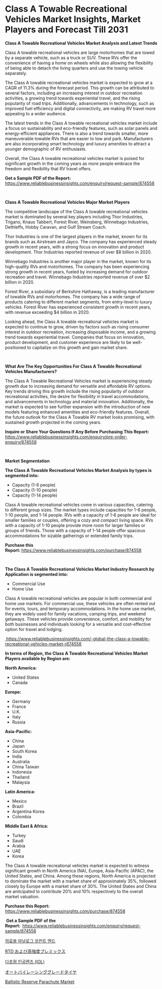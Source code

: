 <p><h1>Class A Towable Recreational Vehicles Market Insights, Market Players and Forecast Till 2031</h1></p><p><strong>Class A Towable Recreational Vehicles Market Analysis and Latest Trends</strong></p>
<p><p>Class A towable recreational vehicles are large motorhomes that are towed by a separate vehicle, such as a truck or SUV. These RVs offer the convenience of having a home on wheels while also allowing the flexibility of being able to detach the living quarters and use the towing vehicle separately.</p><p>The Class A towable recreational vehicles market is expected to grow at a CAGR of 11.3% during the forecast period. This growth can be attributed to several factors, including an increasing interest in outdoor recreation activities, a growing trend towards experiential travel, and the rising popularity of road trips. Additionally, advancements in technology, such as improved fuel efficiency and digital connectivity, are making RV travel more appealing to a wider audience.</p><p>The latest trends in the Class A towable recreational vehicles market include a focus on sustainability and eco-friendly features, such as solar panels and energy-efficient appliances. There is also a trend towards smaller, more maneuverable towable RVs that are easier to tow and park. Manufacturers are also incorporating smart technology and luxury amenities to attract a younger demographic of RV enthusiasts.</p><p>Overall, the Class A towable recreational vehicles market is poised for significant growth in the coming years as more people embrace the freedom and flexibility that RV travel offers.</p></p>
<p><strong>Get a Sample PDF of the Report:&nbsp;</strong> <a href="https://www.reliablebusinessinsights.com/enquiry/request-sample/874558">https://www.reliablebusinessinsights.com/enquiry/request-sample/874558</a></p>
<p>&nbsp;</p>
<p><strong>Class A Towable Recreational Vehicles Major Market Players</strong></p>
<p><p>The competitive landscape of the Class A towable recreational vehicles market is dominated by several key players including Thor Industries, Trigano, Knaus Tabbert, Forest River, Weinsberg, Winnebago Industries, Dethleffs, Hobby Caravan, and Gulf Stream Coach.</p><p>Thor Industries is one of the largest players in the market, known for its brands such as Airstream and Jayco. The company has experienced steady growth in recent years, with a strong focus on innovation and product development. Thor Industries reported revenue of over $8 billion in 2020.</p><p>Winnebago Industries is another major player in the market, known for its high-quality RVs and motorhomes. The company has been experiencing strong growth in recent years, fueled by increasing demand for outdoor recreation and travel. Winnebago Industries reported revenue of over $2 billion in 2020.</p><p>Forest River, a subsidiary of Berkshire Hathaway, is a leading manufacturer of towable RVs and motorhomes. The company has a wide range of products catering to different market segments, from entry-level to luxury vehicles. Forest River has experienced consistent growth in recent years, with revenue exceeding $4 billion in 2020.</p><p>Looking ahead, the Class A towable recreational vehicles market is expected to continue to grow, driven by factors such as rising consumer interest in outdoor recreation, increasing disposable income, and a growing trend towards experiential travel. Companies that focus on innovation, product development, and customer experience are likely to be well-positioned to capitalize on this growth and gain market share.</p></p>
<p>&nbsp;</p>
<p><strong>What Are The Key Opportunities For Class A Towable Recreational Vehicles Manufacturers?</strong></p>
<p><p>The Class A Towable Recreational Vehicles market is experiencing steady growth due to increasing demand for versatile and affordable RV options. Key trends driving this growth include the rising popularity of outdoor recreational activities, the desire for flexibility in travel accommodations, and advancements in technology and material innovation. Additionally, the market is expected to see further expansion with the introduction of new models featuring enhanced amenities and eco-friendly features. Overall, the future outlook for the Class A Towable RV market looks promising, with sustained growth projected in the coming years.</p></p>
<p><strong>Inquire or Share Your Questions If Any Before Purchasing This Report:</strong> <a href="https://www.reliablebusinessinsights.com/enquiry/pre-order-enquiry/874558">https://www.reliablebusinessinsights.com/enquiry/pre-order-enquiry/874558</a></p>
<p>&nbsp;</p>
<p><strong>Market Segmentation</strong></p>
<p><strong>The Class A Towable Recreational Vehicles Market Analysis by types is segmented into:</strong></p>
<p><ul><li>Capacity (1-6 people)</li><li>Capacity (1-10 people)</li><li>Capacity (1-14 people)</li></ul></p>
<p><p>Class A towable recreational vehicles come in various capacities, catering to different group sizes. The market types include capacities for 1-6 people, 1-10 people, and 1-14 people. RVs with a capacity of 1-6 people are ideal for smaller families or couples, offering a cozy and compact living space. RVs with a capacity of 1-10 people provide more room for larger families or groups of friends. Those with a capacity of 1-14 people offer spacious accommodations for sizable gatherings or extended family trips.</p></p>
<p><strong>Purchase this Report:&nbsp;</strong><a href="https://www.reliablebusinessinsights.com/purchase/874558">https://www.reliablebusinessinsights.com/purchase/874558</a></p>
<p>&nbsp;</p>
<p><strong>The Class A Towable Recreational Vehicles Market Industry Research by Application is segmented into:</strong></p>
<p><ul><li>Commercial Use</li><li>Home Use</li></ul></p>
<p><p>Class A towable recreational vehicles are popular in both commercial and home use markets. For commercial use, these vehicles are often rented out for events, tours, and temporary accommodations. In the home use market, they are widely used for family vacations, camping trips, and weekend getaways. These vehicles provide convenience, comfort, and mobility for both businesses and individuals looking for a versatile and cost-effective option for travel and lodging.</p></p>
<p><a href="https://www.reliablebusinessinsights.com/-global-the-class-a-towable-recreational-vehicles-market-r874558">&nbsp;https://www.reliablebusinessinsights.com/-global-the-class-a-towable-recreational-vehicles-market-r874558</a></p>
<p><strong>In terms of Region, the Class A Towable Recreational Vehicles Market Players available by Region are:</strong></p>
<p>
    <p> <strong> North America: </strong>
        <ul>
            <li>United States</li>
            <li>Canada</li>
        </ul>
        </p> 
    <p> <strong> Europe: </strong>
        <ul>
            <li>Germany</li>
            <li>France</li>
            <li>U.K.</li>
            <li>Italy</li>
            <li>Russia</li>
        </ul>
        </p> 
    <p> <strong> Asia-Pacific: </strong>
        <ul>
            <li>China</li>
            <li>Japan</li>
            <li>South Korea</li>
            <li>India</li>
            <li>Australia</li>
            <li>China Taiwan</li>
            <li>Indonesia</li>
            <li>Thailand</li>
            <li>Malaysia</li>
        </ul>
        </p> 
    <p> <strong> Latin America: </strong>
        <ul>
            <li>Mexico</li>
            <li>Brazil</li>
            <li>Argentina Korea</li>
            <li>Colombia</li>
        </ul>
        </p> 
    <p> <strong> Middle East & Africa: </strong>
        <ul>
            <li>Turkey</li>
            <li>Saudi</li>
            <li>Arabia</li>
            <li>UAE</li>
            <li>Korea</li>
        </ul>
    </p>
    </p>
<p><p>The Class A towable recreational vehicles market is expected to witness significant growth in North America (NA), Europe, Asia-Pacific (APAC), the United States, and China. Among these regions, North America is projected to dominate the market with a market share of approximately 35%, followed closely by Europe with a market share of 30%. The United States and China are anticipated to contribute 20% and 10% respectively to the overall market valuation.</p></p>
<p><strong>Purchase this Report: </strong><a href="https://www.reliablebusinessinsights.com/purchase/874558">https://www.reliablebusinessinsights.com/purchase/874558</a></p>
<p>&nbsp;<strong>Get a Sample PDF of the Report:&nbsp;&nbsp;</strong><a href="https://www.reliablebusinessinsights.com/enquiry/request-sample/874558">https://www.reliablebusinessinsights.com/enquiry/request-sample/874558</a></p>
<p><strong></strong></p>
<p><p><a href="https://medium.com/@giovanileannon/2024%EB%85%84%EB%B6%80%ED%84%B0-2031%EB%85%84%EA%B9%8C%EC%A7%80%EC%9D%98-%EC%9D%98%EB%A3%8C-%EC%95%84%EB%82%A0%EB%A1%9C%EA%B7%B8-%ED%94%84%EB%A1%A0%ED%8A%B8-%EC%97%94%EB%93%9C-%EC%8B%9C%EC%9E%A5-%EC%A0%90%EC%9C%A0%EC%9C%A8-%EB%B0%8F-%EA%B2%BD%EC%9F%81-%ED%92%8D%EA%B2%BD%EC%97%90-%EB%8C%80%ED%95%9C-%ED%86%B5%EC%B0%B0%EB%A0%A5-8eccb874bce8">의료용 아날로그 프런트 엔드</a></p><p><a href="https://github.com/NikitaBruen/Market-Research-Report-List-1/blob/main/8840516119072.md">RTD および高強度プレミックス</a></p><p><a href="https://github.com/vs10l4sfg5c/Market-Research-Report-List-2/blob/main/1524086126451.md">다초점 인공렌즈 (IOL)</a></p><p><a href="https://medium.com/@chelsealowe1964/%E3%83%90%E3%82%A4%E3%82%AF%E3%83%AC%E3%83%BC%E3%82%B9%E3%82%B0%E3%83%AC%E3%83%BC%E3%83%89%E3%82%BF%E3%82%A4%E3%83%A4%E5%B8%82%E5%A0%B4%E3%81%AE%E3%82%B5%E3%82%A4%E3%82%BA%E3%81%A8%E3%82%B7%E3%82%A7%E3%82%A2%E5%88%86%E6%9E%90-%E6%88%90%E9%95%B7%E3%83%88%E3%83%AC%E3%83%B3%E3%83%89%E3%81%A8%E4%BA%88%E6%B8%AC-2024%E5%B9%B4-2031%E5%B9%B4-5029ef9694b6">オートバイレーシンググレードタイヤ</a></p><p><a href="https://github.com/KeeganBarrows2023/Market-Research-Report-List-1/blob/main/ballistic-reserve-parachute-market.md">Ballistic Reserve Parachute Market</a></p></p>